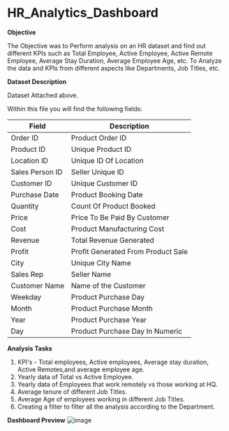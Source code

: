 # HR_Analytics_Dashboard

**Objective**

The Objective was to Perform analysis on an HR dataset and find out different KPIs such as Total Employee, Active Employee, Active Remote Employee, Average Stay Duration, Average Employee Age, etc.
To Analyze the data and KPIs from different aspects like Departments, Job Titles, etc. 

**Dataset Description**

Dataset Attached above.

Within this file you will find the following fields:

| Field         | Description |
| ------------- | ------------- |
| Order ID      | Product Order ID |
| Product ID    | Unique Product ID |
| Location ID   | Unique ID Of Location|
| Sales Person ID | Seller Unique ID|
| Customer ID   | Unique Customer ID |
| Purchase Date | Product Booking Date  |
| Quantity      | Count Of Product Booked|
| Price         | Price To Be Paid By Customer |
| Cost          | Product Manufacturing Cost |
| Revenue       | Total Revenue Generated |
| Profit        | Profit Generated From Product Sale |
| City          | Unique City Name  |
| Sales Rep | Seller Name |
| Customer Name | Name of the Customer |
| Weekday       | Product Purchase Day |
| Month         | Product Purchase Month |
| Year          | Product Purchase Year |
| Day           | Product Purchase Day In Numeric |


**Analysis Tasks**

1. KPI's - Total employees, Active employees, Average stay duration, Active Remotes,and average employee age.
2. Yearly data of Total vs Active Employee.
3. Yearly data of Employees that work remotely vs those working at HQ.
4. Average tenure of different Job Titles.
5. Average Age of employees working in different Job Titles.
6. Creating a filter to filter all the analysis according to the Department.
       

**Dashboard Preview**
![image](https://user-images.githubusercontent.com/108783182/187420814-84f16d4b-0884-4ab9-8266-4926d780de12.png)
